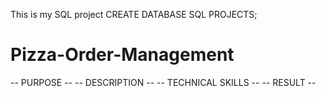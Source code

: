 This is my SQL project
CREATE DATABASE SQL PROJECTS;

# Pizza-Order-Management #
-- PURPOSE --
-- DESCRIPTION --
-- TECHNICAL SKILLS --
-- RESULT --
